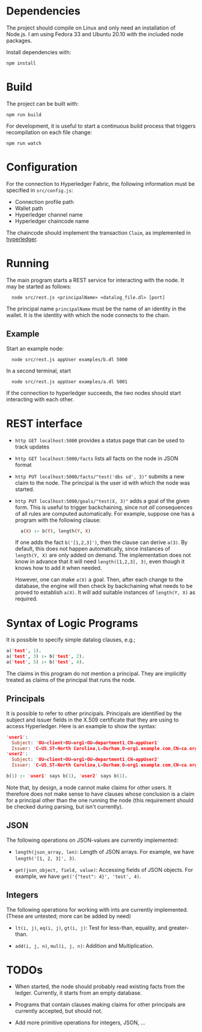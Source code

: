 
# Dependencies

The project should compile on Linux and only need an installation
of Node.js. I am using Fedora 33 and Ubuntu 20.10 with the included
node packages.

Install dependencies with:
```
npm install
```

# Build

The project can be built with:
```
npm run build
```

For development, it is useful to start a continuous build process
that triggers recompilation on each file change:
```
npm run watch
```

# Configuration

For the connection to Hyperledger Fabric, the following information
must be specified in `src/config.js`:

- Connection profile path
- Wallet path
- Hyperledger channel name
- Hyperledger chaincode name

The chaincode should implement the transaction `Claim`, as 
implemented in [hyperledger](hyperledger).

# Running

The main program starts a REST service for interacting with the node.
It may be started as follows:
```
  node src/rest.js <principalName> <datalog_file.dl> [port]
```  
The principal name `principalName` must be the name of an identity
in the wallet. It is the identity with which the node connects to
the chain.

## Example

Start an example node:
```
  node src/rest.js appUser examples/b.dl 5000
```

In a second terminal, start
```
  node src/rest.js appUser examples/a.dl 5001
```  

If the connection to hyperledger succeeds, the two nodes should start
interacting with each other.


# REST interface

- `http GET localhost:5000` provides a status page that can be used to
track updates

- `http GET localhost:5000/facts` lists all facts on the node in JSON format

- `http PUT localhost:5000/facts/"test('dbs sd', 3)"` submits a new claim to 
   the node. The principal is the user id with which the node was started.

- `http PUT localhost:5000/goals/"test(X, 3)"` adds a goal of the given form.
  This is useful to trigger backchaining, since not *all* consequences
  of all rules are computed automatically. For example, suppose one has
  a program with the following clause:

    ```prolog
      a(X) :- b(Y), length(Y, X)
    ```

  If one adds the fact `b('[1,2,3]')`, then the clause can derive `a(3)`.
  By default, this does not happen automatically, since instances of
  `length(Y, X)` are only added on demand. The implementation does
  not know in advance that it will need `length([1,2,3], 3)`, even though
  it knows how to add it when needed.
  
  However, one can make `a(X)` a goal. Then, after each change to the 
  database, the engine will then check by
  backchaining what needs to be proved to establish `a(X)`. It will
  add suitable instances of `length(Y, X)` as required.

# Syntax of Logic Programs

It is possible to specify simple datalog clauses, e.g.;
```prolog
a('test', 1).
a('test', 3) :- b('test', 2). 
a('test', 5) :- b('test', 4). 
```
The claims in this program do not mention a principal. They are
implicitly treated as claims of the principal that runs the node.

## Principals

It is possible to refer to other principals. Principals are identified
by the subject and issuer fields in the X.509 certificate that they are using to access Hyperledger.
Here is an example to show the syntax:
```prolog
'user1':
  Subject: 'OU=client+OU=org1+OU=department1,CN=appUser1'
  Issuer: 'C=US,ST=North Carolina,L=Durham,O=org1.example.com,CN=ca.org1.example.com'
'user2':
  Subject: 'OU=client+OU=org1+OU=department1,CN=appUser2'
  Issuer: 'C=US,ST=North Carolina,L=Durham,O=org1.example.com,CN=ca.org1.example.com'

b(1) :- 'user1' says b(1), 'user2' says b(1).
```

Note that, by design, a node cannot make claims for other users. 
It therefore does not make sense to have clauses whose conclusion is
a claim for a principal other than the one running the node
(this requirement should be checked during parsing, but isn't currently).

## JSON

The following operations on JSON-values are currently 
implemented:

- `length(json_array, len)`: Length of JSON arrays. 
   For example, we have `length('[1, 2, 3]', 3)`.

- `get(json_object, field, value)`: Accessing fields of JSON objects.
   For example, we have `get('{"test": 4}', 'test', 4)`.

## Integers

The following operations for working with ints are currently 
implemented. (These are untested; more can be added by need)

- `lt(i, j)`, `eq(i, j)`, `gt(i, j)`: Test for less-than, equality, and greater-than.

- `add(i, j, n)`, `mul(i, j, n)`: Addition and Multiplication.


# TODOs

- When started, the node should probably read existing facts from
  the ledger. Currently, it starts from an empty database.

- Programs that contain clauses making claims for other principals
  are currently accepted, but should not.

- Add more primitive operations for integers, JSON, ...
